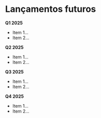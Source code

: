 # Lançamentos futuros

**Q1 2025**

* Item 1...
* Item 2...

**Q2 2025**

* Item 1...
* Item 2...

**Q3 2025**

* Item 1...
* Item 2...

**Q4 2025**

* Item 1...
* Item 2...
